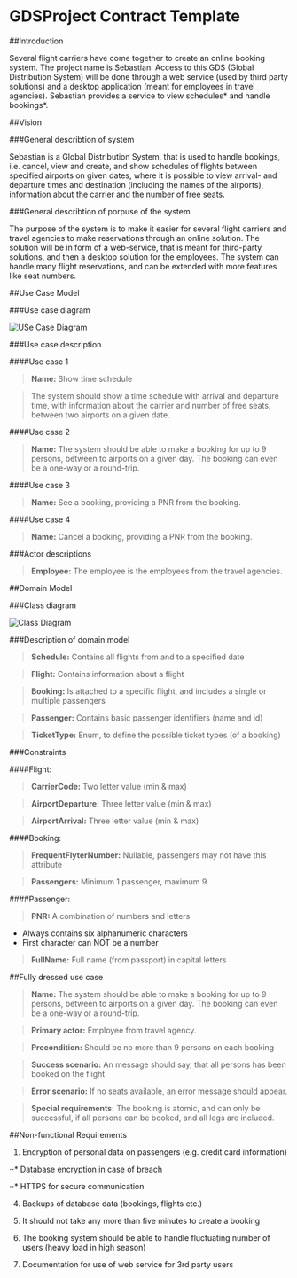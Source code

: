 # GDSProject Contract Template


##Introduction

Several flight carriers have come together to create an online booking system. The project name is Sebastian. Access to this GDS (Global Distribution System) will be done through a web service (used by third party solutions) and a desktop application (meant for employees in travel agencies). Sebastian provides a service to view schedules* and handle bookings*.   

##Vision

###General describtion of system

Sebastian is a Global Distribution System, that is used to handle bookings, i.e. cancel, view and create, and show schedules of flights between specified airports on given dates, where it is possible to view arrival- and departure times and destination (including the names of the airports), information about the carrier and the number of free seats. 

###General describtion of porpuse of the system

The purpose of the system is to make it easier for several flight carriers and travel agencies to make reservations through an online solution. The solution will be in form of a web-service, that is meant for third-party solutions, and then a desktop solution for the employees. The system can handle many flight reservations, and can be extended with more features like seat numbers.

##Use Case Model

###Use case diagram

![USe Case Diagram](https://github.com/Englund0110/GDSProject/blob/master/Use%20Case%20Model.jpg)

###Use case description

####Use case 1

> <b>Name:</b> Show time schedule

> The system should show a time schedule with arrival and departure time, with information about the carrier and number of free seats, between two airports on a given date.

####Use case 2

> <b>Name:</b> The system should be able to make a booking for up to 9 persons, between to airports on a given day. The booking can even be a one-way or a round-trip. 

####Use case 3

> <b>Name:</b> See a booking, providing a PNR from the booking.

####Use case 4

> <b>Name:</b> Cancel a booking, providing a PNR from the booking.

###Actor descriptions

> <b>Employee:</b> The employee is the employees from the travel agencies.

##Domain Model

###Class diagram

![Class Diagram](https://github.com/Englund0110/GDSProject/blob/master/Class%20Diagram.PNG)

###Description of domain model

> <b>Schedule:</b> Contains all flights from and to a specified date

> <b>Flight:</b> Contains information about a flight

> <b>Booking:</b> Is attached to a specific flight, and includes a single or multiple passengers

> <b>Passenger:</b> Contains basic passenger identifiers (name and id)

> <b>TicketType:</b> Enum, to define the possible ticket types (of a booking)

###Constraints

####Flight:
> <b>CarrierCode:</b> Two letter value (min & max)

> <b>AirportDeparture:</b> Three letter value (min & max)

> <b>AirportArrival:</b> Three letter value (min & max)

####Booking:
> <b>FrequentFlyterNumber:</b> Nullable, passengers may not have this attribute

> <b>Passengers:</b> Minimum 1 passenger, maximum 9

####Passenger:
> <b>PNR:</b> A combination of numbers and letters
* Always contains six alphanumeric characters
* First character can NOT be a number

> <b>FullName:</b> Full name (from passport) in capital letters

##Fully dressed use case

> <b>Name:</b> The system should be able to make a booking for up to 9 persons, between to airports on a given day. The booking can even be a one-way or a round-trip. 

> <b>Primary actor:</b> Employee from travel agency.

> <b>Precondition:</b> Should be no more than 9 persons on each booking

> <b>Success scenario:</b> An message should say, that all persons has been booked on the flight 

> <b>Error scenario:</b> If no seats available, an error message should appear. 

> <b>Special requirements:</b> The booking is atomic, and can only be successful, if all persons can be booked, and all legs are included.

##Non-functional Requirements

1. Encryption of personal data on passengers (e.g. credit card information)

⋅⋅* Database encryption in case of breach

⋅⋅* HTTPS for secure communication

4. Backups of database data (bookings, flights etc.)

5. It should not take any more than five minutes to create a booking 

6. The booking system should be able to handle fluctuating number of users (heavy load in high season)

7. Documentation for use of web service for 3rd party users



